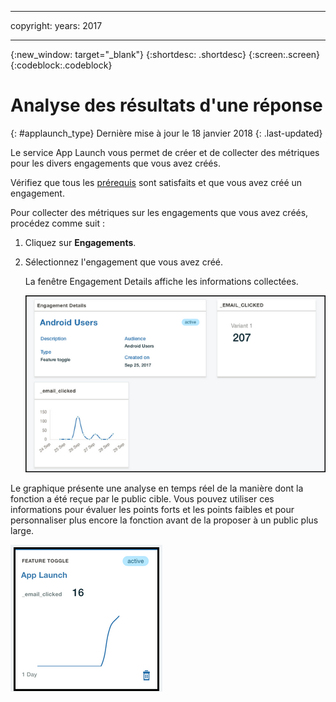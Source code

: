 
---

copyright:
 years: 2017

---

{:new_window: target="_blank"}
{:shortdesc: .shortdesc}
{:screen:.screen}
{:codeblock:.codeblock}

# Analyse des résultats d'une réponse
{: #applaunch_type}
Dernière mise à jour le 18 janvier 2018
{: .last-updated}

<!-- App Launch empowers you to create and collect Feature Metrics for the various engagements that you have created. -->
Le service App Launch vous permet de créer et de collecter des métriques pour les divers engagements que vous avez créés.

<!-- Ensure that you have gone through and have completed the [prerequisites](app_prerequisites.html) and have [created an engagement using Feature Control](app_feature_toggle.html).  -->
Vérifiez que tous les [prérequis](app_prerequisites.html) sont satisfaits et que vous avez créé un engagement. 

Pour collecter des métriques sur les engagements que vous avez créés, procédez comme suit :

1. Cliquez sur **Engagements**.

2. Sélectionnez l'engagement que vous avez créé. 

	La fenêtre Engagement Details affiche les informations collectées. 

	![Informations sur l'engagement](images/engagement_performance.png)


Le graphique présente une analyse en temps réel de la manière dont la fonction a été reçue par le public cible. Vous pouvez utiliser ces informations pour évaluer les points forts et les points faibles et pour personnaliser plus encore la fonction avant de la proposer à un public plus large.
	
![Informations sur l'engagement](images/engagement_graph.png)
 


